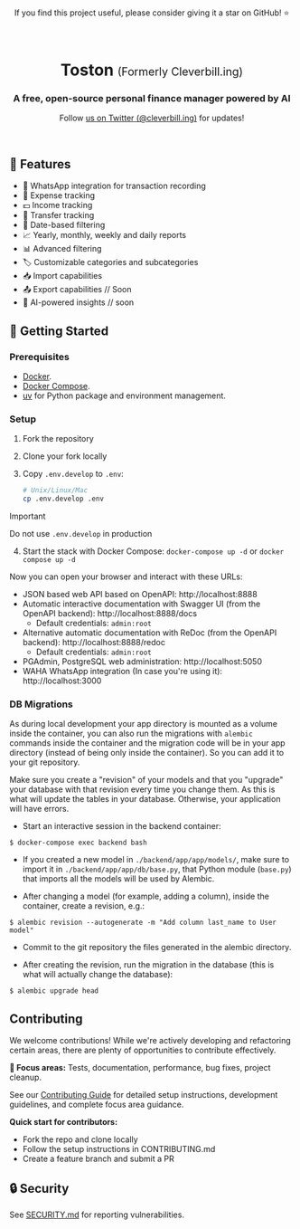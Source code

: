 <p align="center">
  <p align="center">If you find this project useful, please consider giving it a star on GitHub! ⭐</p>
</p>

<br/>

<p align="center">
  <h1 align="center">Toston <span style="font-size: 0.7em; font-weight: normal;">(Formerly Cleverbill.ing)</span></h1>
  <h3 align="center">A free, open-source personal finance manager powered by AI</h3>
  <p align="center">Follow <a href="https://twitter.com/@cleverbilling">us on Twitter (@cleverbill.ing)</a> for updates!</p>
</p>

<br/>

## 🌟 Features

- 💬 WhatsApp integration for transaction recording
- 💸 Expense tracking
- 💵 Income tracking
- 🔄 Transfer tracking
- 📅 Date-based filtering
- 📈 Yearly, monthly, weekly and daily reports
- 📊 Advanced filtering
- 🏷️ Customizable categories and subcategories
- 📥 Import capabilities
- 📤 Export capabilities // Soon
- 🤖 AI-powered insights // soon

## 🚀 Getting Started

### Prerequisites

- [Docker](https://www.docker.com/).
- [Docker Compose](https://docs.docker.com/compose/install/).
- [uv](https://github.com/astral-sh/uv) for Python package and environment management.

### Setup

1. Fork the repository
2. Clone your fork locally
3. Copy `.env.develop` to `.env`:

   ```bash
   # Unix/Linux/Mac
   cp .env.develop .env
   ```

> [!IMPORTANT]
> Do not use `.env.develop` in production

4. Start the stack with Docker Compose: `docker-compose up -d` or `docker compose up -d`

Now you can open your browser and interact with these URLs:

- JSON based web API based on OpenAPI: http://localhost:8888
- Automatic interactive documentation with Swagger UI (from the OpenAPI backend): http://localhost:8888/docs
  - Default credentials: `admin:root`
- Alternative automatic documentation with ReDoc (from the OpenAPI backend): http://localhost:8888/redoc
  - Default credentials: `admin:root`
- PGAdmin, PostgreSQL web administration: http://localhost:5050
- WAHA WhatsApp integration (In case you're using it): http://localhost:3000

### DB Migrations

As during local development your app directory is mounted as a volume inside the container, you can also run the migrations with `alembic` commands inside the container and the migration code will be in your app directory (instead of being only inside the container). So you can add it to your git repository.

Make sure you create a "revision" of your models and that you "upgrade" your database with that revision every time you change them. As this is what will update the tables in your database. Otherwise, your application will have errors.

- Start an interactive session in the backend container:

```console
$ docker-compose exec backend bash
```

- If you created a new model in `./backend/app/app/models/`, make sure to import it in `./backend/app/app/db/base.py`, that Python module (`base.py`) that imports all the models will be used by Alembic.

- After changing a model (for example, adding a column), inside the container, create a revision, e.g.:

```console
$ alembic revision --autogenerate -m "Add column last_name to User model"
```

- Commit to the git repository the files generated in the alembic directory.

- After creating the revision, run the migration in the database (this is what will actually change the database):

```console
$ alembic upgrade head
```

## Contributing

We welcome contributions! While we're actively developing and refactoring certain areas, there are plenty of opportunities to contribute effectively.

**🎯 Focus areas:** Tests, documentation, performance, bug fixes, project cleanup.

See our [Contributing Guide](.github/CONTRIBUTING.md) for detailed setup instructions, development guidelines, and complete focus area guidance.

**Quick start for contributors:**

- Fork the repo and clone locally
- Follow the setup instructions in CONTRIBUTING.md
- Create a feature branch and submit a PR

## 🔒 Security

See [SECURITY.md](SECURITY.md) for reporting vulnerabilities.
